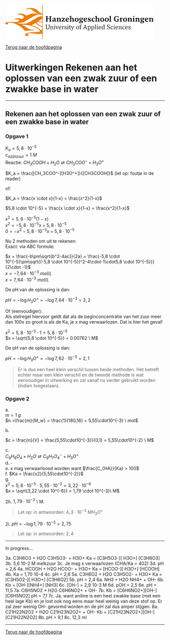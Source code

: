 ![Hanze](../hanze/hanze.png)

[Terug naar de hoofdpagina ](../index.md)

# Uitwerkingen Rekenen aan het oplossen van een zwak zuur of een zwakke base in water

---

## Rekenen aan het oplossen van een zwak zuur of een zwakke base in water

### Opgave 1

$K_a = 5,8 \cdot 10^{-5}$  
$c_{azijnzuur} = 1 \ M$  
Reactie:
$CH_3COOH + H_2O \rightleftarrows CH_3COO^- + H_3O^+$

$K_a = \frac{[CH_3COO^-][H3O^+]}{[CH3COOH]}$ (let op: foutje in de reader)  

of:  

$K_a = \frac{x \cdot x}{1-x} = \frac{x^2}{1-x}$  

$5,8 \cdot 10^{-5} = \frac{x \cdot x}{1-x} = \frac{x^2}{1-x}$  

$x^2 = 5,8 \cdot 10^{-5}(1-x)$  
$x^2 = -5,8 \cdot 10^{-5}x + 5,8 \cdot 10^{-5}$  
$0 = -x^2 -5,8 \cdot 10^{-5}x + 5,8 \cdot 10^{-5}$

Nu 2 methoden om uit te rekenen:  
Exact: via ABC formule:  

$x = \frac{-b\pm\sqrt{b^2-4ac}}{2a} = \frac{-5,8 \cdot 10^{-5}\pm\sqrt{(-5,8 \cdot 10^{-5})^2-4\cdot-1\cdot5,8 \cdot 10^{-5}}}{2\cdot -1}$  
$x = -7,64\cdot10^{-3}\  mol/L$  
$x = 7,64\cdot10^{-3}\  mol/L$  

De pH van de oplossing is dan:  

$pH = -\log{H_3O^+} = -\log{7,64\cdot10^{-3}} = 2,2$

Of (eenvoudiger):  
Als stelregel hiervoor geldt dat als de beginconcentratie van het zuur meer dan 100x zo groot is als de Ka, je x mag verwaarlozen. Dat is hier het geval!  

$x^2 = 5,8 \cdot 10^{-5} \cdot 1 = 5,8 \cdot 10^{-5}$  
$x = \sqrt{5,8 \cdot 10^{-5}} = 0.00762 \ M$  


De pH van de oplossing is dan:  

$pH = -\log{H_3O^+} = -\log{7,62\cdot10^{-3}} = 2,1$  

>Er is dus een heel klein verschil tussen beide methoden. Het betreft echter maar een klein verschil en de tweede methode is wat eenvoudiger in uitwerking en zal vanaf nu verder gebruikt worden (indien toegestaan).

### Opgave 2

a.  
$m = 1 \ g$  
$n =\frac{m}{M_w} = \frac{1}{180,16} = 5,55\cdot10^{-3} \ mol$  

b.  

$c = \frac{n}{V} = \frac{5,55\cdot10^{-3}}{0,1} = 5,55\cdot10^{-2} \ M$  

c.  
$C_9H_8O_4 + H_2O \rightleftarrows C_9H_7O_4^- + H_3O^+$  
d. -  
e. x mag verwaarloosd worden want $\frac{C_{HA}}{Ka} > 100$  
f. $Ka = \frac{x2}{5,55\cdot10^{-2}}$  
g.  
$x^2 = 5,8\cdot10^{-5} \cdot 5,55\cdot10^{-2} = 3,22 \cdot 10^{-6}$  
$x = \sqrt{3,22 \cdot 10^{-6}} = 1,79 \cdot 10^{-3}\ M$


2h. $1,79 \cdot 10^{-3}$ \ M.  
>Let op: in antwoorden: $4,3\cdot10^{-3} \ M H_3O^+$

2i. $pH = -\log{1,79 \cdot 10^{-3}} = 2,75$  

>Let op: in antwoorden: $2,4$  

---
In progress...  

3a. C3H6O3 + H2O		C3H5O3- + H3O+
       Ka = [C3H5O3-][ H3O+]
	     [C3H6O3]
3b. 5,6 10-2 M melkzuur
3c. Je mag x verwaarlozen (CHA/Ka = 402)
3d. pH = 2,6
4a. HCOOH + H2O		HCOO- + H3O+
      Ka = [HCOO-][ H3O+]
	     [HCOOH]
4b. Ka = 1,70 10-4
4c. pH = 2,6
5a. C3H6O2 + H2O		C3H5O2- + H3O+
       Ka = [C3H5O2-][ H3O+]
	      [C3H6O2]
5b. pH = 2,4
6a. NH3 + H2O			NH4+ + OH-
6b. Kb = 	[OH-][NH4+]
		    [NH3]
6c. [OH-] = 2,9 10-3 M
6d. pOH = 2,5
6e. pH = 11,5
7a. C6H5NO2 + H2O		C6H6NO2+ + OH-
7b. Kb = [C6H6NO2+][OH-]
	    [C6H5NO2]
        pH = 7,1
7c. Ja, want aniline is een heel zwakke base (met een heel lage Kb) en je lost ook nog eens maar heel weinig van deze stof op. Er zal zeer weinig OH- gevormd worden en de pH zal dus amper stijgen. 
8a. C21H22N2O2 + H2O		C21H23N2O2+ + OH-
       Kb = [C21H23N2O2+][OH-]
	      [C21H22N2O2]
8b. pH = 9,1 
8c. 12,3 ml




--- 

[Terug naar de hoofdpagina ](../index.md)

<script type="text/x-mathjax-config">
  MathJax.Hub.Config({
    tex2jax: {
      inlineMath: [ ['$','$'], ["\\(","\\)"] ],
      processEscapes: true
    }
  });
</script>
    
<script type="text/javascript"
        src="https://cdn.mathjax.org/mathjax/latest/MathJax.js?config=TeX-AMS-MML_HTMLorMML">
</script>